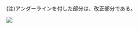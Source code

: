 (注)アンダーラインを付した部分は、改正部分である。

![](https://www.nta.go.jp/tmp/95070e05-81bb-4c81-a02c-d9ae688c477a/images/2d3386230bebba96f497f33c4e5258d5ccf74bffcbf44ffe30c6805cfcba33e5.jpg)
